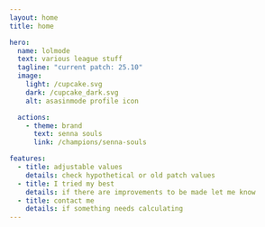 ```yaml
---
layout: home
title: home

hero:
  name: lolmode
  text: various league stuff
  tagline: "current patch: 25.10"
  image:
    light: /cupcake.svg
    dark: /cupcake_dark.svg
    alt: asasinmode profile icon

  actions:
    - theme: brand
      text: senna souls
      link: /champions/senna-souls

features:
  - title: adjustable values
    details: check hypothetical or old patch values
  - title: I tried my best
    details: if there are improvements to be made let me know
  - title: contact me
    details: if something needs calculating
---
```

